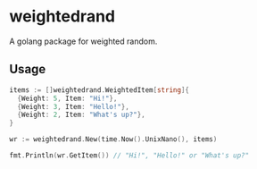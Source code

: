 # weightedrand

A golang package for weighted random.

## Usage

```go
items := []weightedrand.WeightedItem[string]{
  {Weight: 5, Item: "Hi!"},
  {Weight: 3, Item: "Hello!"},
  {Weight: 2, Item: "What's up?"},
}

wr := weightedrand.New(time.Now().UnixNano(), items)

fmt.Println(wr.GetItem()) // "Hi!", "Hello!" or "What's up?"
```
